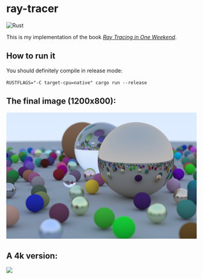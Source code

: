 # ray-tracer

![Rust](https://github.com/RobertObkircher/ray-tracer/workflows/Rust/badge.svg)

This is my implementation of the book [_Ray Tracing in One Weekend_](https://raytracing.github.io/books/RayTracingInOneWeekend.html).

## How to run it

You should definitely compile in release mode:

`RUSTFLAGS="-C target-cpu=native" cargo run --release`

## The final image (1200x800):

![](final_image.png)

## A 4k version:

![](image4k.png)
